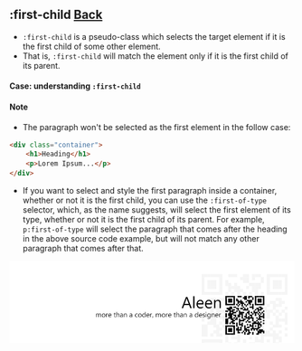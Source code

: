 ## :first-child [**Back**](./../pseudoClass.md)

- `:first-child` is a pseudo-class which selects the target element if it is the first child of some other element.
- That is, `:first-child` will match the element only if it is the first child of its parent.

#### Case: understanding `:first-child`



#### Note

- The paragraph won't be selected as the first element in the follow case:

```html
<div class="container">
    <h1>Heading</h1>
    <p>Lorem Ipsum...</p>
</div>
```

- If you want to select and style the first paragraph inside a container, whether or not it is the first child, you can use the `:first-of-type` selector, which, as the name suggests, will select the first element of its type, whether or not it is the first child of its parent. For example, `p:first-of-type` will select the paragraph that comes after the heading in the above source code example, but will not match any other paragraph that comes after that.

<a href="http://aleen42.github.io/" target="_blank" ><img src="./../../../pic/tail.gif"></a>